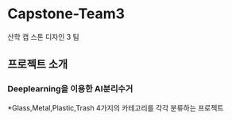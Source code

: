# Capstone-Team3
산학 캡 스톤 디자인 3 팀
## 프로젝트 소개
### Deeplearning을 이용한 AI분리수거
*Glass,Metal,Plastic,Trash 4가지의 카테고리를 각각 분류하는 프로젝트




